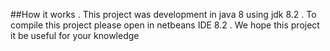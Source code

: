 ##How it works
. This project was development in java 8 using jdk 8.2
. To compile this project please open in netbeans IDE 8.2
. We hope this project it be useful for your knowledge

